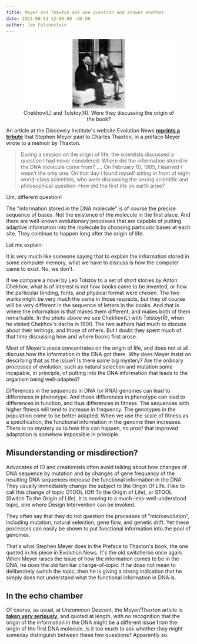 ```yaml
---
title: Meyer and Thaxton ask one question and answer another
date: 2022-08-14 12:00:00 -08:00
author: Joe Felsenstein
---
```


<figure><img src="/uploads/2022/Tolstoy_and_chekhov2.jpg" alt="[Photo of Chekhov and Tolstoy discussing literature]"/>
<figcaption><div align="center">Chekhov(L) and Tolstoy(R).  Were they discussing the origin of the book?</div></figcaption>
</figure> 

<P>
</p>

An article at the Discovery Institute's
website Evolution News [__reprints a tribute__](https://evolutionnews.org/2022/08/from-intelligent-cause-to-intelligent-design-my-debt-to-charles-thaxton/)
that Stephen Meyer paid to Charles Thaxton,
in a preface Meyer wrote to a memoir
by Thaxton.


> During a session on the origin of life, the scientists 
> discussed a question I had never considered: 
> Where did the information stored in the DNA molecule 
> come from? 
....
> On February 10, 1985, I learned I wasn’t the only one. On 
> that day I found myself sitting in front of 
> eight world-class scientists, who were 
> discussing the vexing scientific and 
> philosophical question: How did the first life on earth arise? 

Um, different question!

The "information stored in the DNA molecule" is of course the precise sequence of bases.  Not the existence of the molecule
in the first place.  And there are well-known evolutionary processes that are capable of putting adaptive information into
the molecule by choosing particular bases at each site.  They continue to happen long after the origin of life.

Let me explain:

<!--more-->

It is very much like someone saying that to explain the information stored in some computer memory, what we have to discuss
is how the computer came to exist.  No, we don't.

If we compare a novel by Leo Tolstoy to a set of short stories by Anton Chekhov, what is of interest is not how books
came to be invented, or how the particular binding, fonts, and physical format were chosen.  The two works might be
very much the same in those respects, but they of course will be very different in the sequence of letters in the
books.  And that is where the information is that makes them different, and makes both of them remarkable.  In the
photo above we see Chekhov(L) with Tolstoy(R), when he visited Chekhov's dacha in 1900.  The two authors 
had much to discuss about their writings, and those of others.  But I doubt they spent much of that time discussing 
how and where books first arose.

Most of Meyer's piece concentrates on the origin of life, and does not at all discuss how the information in the 
DNA got there.  Why does Meyer insist on describing that as the issue? Is there some big mystery?  Are the ordinary processes of evolution, such as natural selection and 
mutation some incapable, in principle, of putting into the DNA information that leads to the organism being well-adapted? 

Differences in the sequences in DNA (or RNA) genomes can lead to differences in phenotype.  And those differences in 
phenotype can lead to differences in function, and thus differences in fitness.  The sequences with higher fitness will 
tend to increase in frequency.  The genotypes in the population come to be better adapted.  When we use the scale of 
fitness as a specification, the functional information in the genome then increases.  There is no mystery as to how 
this can happen, no proof that improved adaptation is somehow impossible in principle.

## Misunderstanding or misdirection? ##

Advocates of ID and creationists often avoid talking about how changes of DNA sequence by mutation and by changes of 
gene frequency of the resulting DNA sequences increase the functional information in the DNA.  They usually immediately 
change the subject to the Origin Of Life.  I like to call this change of topic OTOOL (Off To the Origin of Life), or
STOOL (Switch To the Origin of Life).  It is moving to a much-less-well-understood topic, one where Design Intervention 
can be invoked.  


They often say that they do not question the processes of "microevolution", including mutation, natural selection, 
gene flow, and genetic drift.  Yet these processes can easily be shown to put functional information into the pool of 
genomes.

That's what Stephen Meyer does in the Preface to Thaxton's book, the one quoted in his piece in Evolution News.  It's the 
old switcheroo once again.  When Meyer raises the issue of how the information comes to be in the DNA, he does the
old familiar change-of-topic.  If he does not mean to deliberately switch the topic, then he is giving a strong indication 
that he simply does not understand what the functional information in DNA is.


## In the echo chamber ##

Of course, as usual,
at Uncommon Descent, the Meyer/Thaxton article is
[__taken very seriously__](https://uncommondescent.com/intelligent-design/at-evolution-news-from-intelligent-cause-to-intelligent-design-my-debt-to-charles-thaxton/), and quoted at length, with no
recognition that the origin of the information in
the DNA might be a different issue from the origin of the first DNA molecule.  Is it too much 
to ask whether they might someday distinguish between these two questions?  Apparently so.
